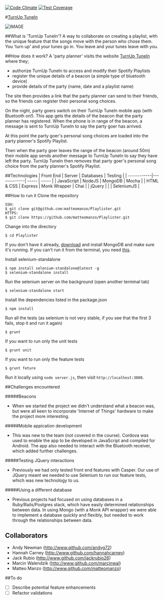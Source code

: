 [![Code Climate](https://codeclimate.com/github/matteomanzo/Playlister/badges/gpa.svg)](https://codeclimate.com/github/matteomanzo/Playlister) [![Test Coverage](https://codeclimate.com/github/matteomanzo/Playlister/badges/coverage.svg)](https://codeclimate.com/github/matteomanzo/Playlister)

#[TurnUp TuneIn](https://turnuptunein.herokuapp.com)

![IMAGE](public/TurnUpTuneIn.png)

##What is 'TurnUp TuneIn'?
A way to collaborate on creating a playlist, with the unique feature that the songs move with the person who chose them. You 'turn up' and your tunes go in. You leave and your tunes leave with you.

##How does it work?
A 'party planner' visits the website [TurnUp TuneIn](https://turnuptunein.herokuapp.com) where they;
- authorize TurnUp TuneIn to access and modify their Spotify Playlists
- register the unique details of a beacon (a simple type of bluetooth device)
- provide details of the party (name, date and a playlist name)

The site then provides a link that the party planner can send to their friends, so the friends can register their personal song choices.

On the night, party goers switch on their TurnUp TuneIn mobile app (with Bluetooth on!). This app gets the details of the beacon that the party planner has registered. When the phone is in range of the beacon, a message is sent to TurnUp TuneIn to say the party goer has arrived.

At this point the party goer's personal song choices are loaded into the party planner's Spotify Playlist.

Then when the party goer leaves the range of the beacon (around 50m) their mobile app sends another message to TurnUp TuneIn to say they have left the party. TurnUp TuneIn then removes that party goer's personal song choice from the party planner's Spotify Playlist.

##Technologies
| Front End   | Server      | Databases | Testing |
| ------------|-------------| ----- | ----- |
| JavaScript  | NodeJS      | MongoDB | Mocha |
| HTML & CSS  | Express     | Monk Wrapper | Chai |
| jQuery      |             |             | SeleniumJS |  

##How to run it
Clone the repository
```
SSH:
$ git clone git@github.com:matteomanzo/Playlister.git
HTTPS:
$ git clone https://github.com/matteomanzo/Playlister.git
```
Change into the directory
```
$ cd Playlister
```
If you don't have it already, [download](https://www.mongodb.org/downloads) and install MongoDB and make sure it's running. If you can't run it from the terminal, you need [this](http://blog.mongodb.org/post/28925264384/macosx-preferences-pane-for-mongodb).

Install selenium-standalone
```
$ npm install selenium-standalone@latest -g
$ selenium-standalone install
```
Run the selenium server on the background (open another terminal tab)
```
$ selenium-standalone start
```
Install the dependencies listed in the package.json 
```
$ npm install
```
Run all the tests (as selenium is not very stable, if you see that the first 3 fails, stop it and run it again)
```
$ grunt 
```
If you want to run only the unit tests
```
$ grunt unit
```
If you want to run only the feature tests
```
$ grunt feture
```
Run it locally using `node server.js`, then visit `http://localhost:3000`.

##Challenges encountered

#####Beacons
- When we started the project we didn't understand what a beacon was, but were all keen to incorporate 'Internet of Things' hardware to make the project more interesting.

#####Mobile appication development
- This was new to the team (not covered in the course). Cordova was used to enable the app to be developed in JavaScript and compiled for Android. The app also needed to interact with the Bluetooth receiver, which added further challenges.

#####Testing JQuery interactions
- Previously we had only tested front end features with Casper. Our use of JQuery meant we needed to use Selenium to run our feature tests, which was new technology to us.

#####Using a different database
- Previous projects had focused on using databases in a Ruby/Rails/Postgres stack, which have easily determined relationships between data. In using Mongo (with a Monk API wrapper) we were able to implement a database quickly and flexibly, but needed to work through the relationships between data.

## Collaborators
- Andy Newman (http://www.github.com/andyg72)
- Hannah Carney (http://www.github.com/hannahcarney)
- Jack Rubio (http://www.github.com/jackrubio26)
- Marcin Walendzik (http://www.github.com/marcinwal)
- Matteo Manzo (http://www.github.com/matteomanzo)

##To do
- [ ] Describe potential feature enhancements
- [ ] Refactor validations
